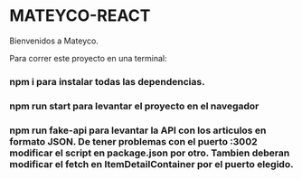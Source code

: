 # MATEYCO-REACT

Bienvenidos a Mateyco.

Para correr este proyecto en una terminal:

### npm i para instalar todas las dependencias.

### npm run start para levantar el proyecto en el navegador

### npm run fake-api para levantar la API con los articulos en formato JSON. De tener problemas con el puerto :3002 modificar el script en package.json por otro. Tambien deberan modificar el fetch en ItemDetailContainer por el puerto elegido.
